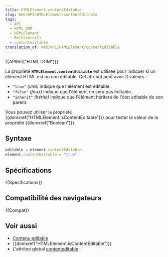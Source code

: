 ```yaml
---
title: HTMLElement.contentEditable
slug: Web/API/HTMLElement/contentEditable
tags:
  - API
  - HTML DOM
  - HTMLElement
  - Référence(2)
  - contenteditable
translation_of: Web/API/HTMLElement/contentEditable
---
```

{{APIRef("HTML DOM")}}

La propriété **`HTMLElement.contentEditable`** est utilisée pour indiquer si un élément HTML est ou non éditable. Cet attribut peut avoir 3 valeurs&nbsp;:

- `"true"` _(vrai)_ indique que l'élément est éditable.
- `"false"` _(faux)_ indique que l'élément ne sera pas éditable.
- `"inherit"`  _(hérité)_ indique que l'élément héritera de l'état editable de son parent.

Vous pouvez utiliser la propriété {{domxref("HTMLElement.isContentEditable")}} pour tester la valeur de la propriété {{domxref("Boolean")}}.

## Syntaxe

```js
editable = element.contentEditable
element.contentEditable = "true"
```

## Spécifications

{{Specifications}}

## Compatibilité des navigateurs

{{Compat}}

## Voir aussi

- [Contenu editable](/fr/docs/Web/HTML/Contenu_editable)
- {{domxref("HTMLElement.isContentEditable")}}
- L'attribut global [contenteditable](/fr/docs/Web/HTML/Attributs_universels/contenteditable) .
